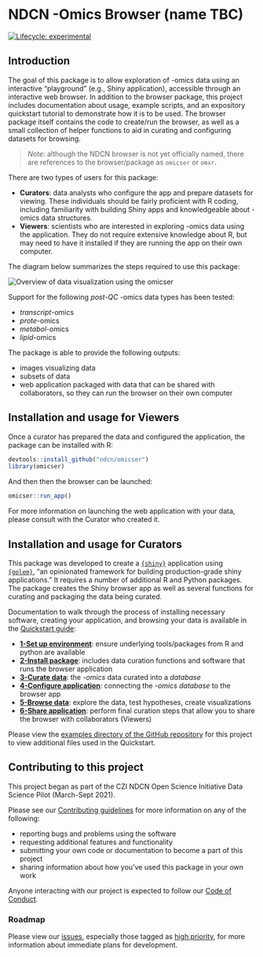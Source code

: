 
<!-- README.md is generated from README.Rmd. Please edit that file -->

# NDCN -Omics Browser (name TBC)

<!-- badges: start -->

[![Lifecycle:
experimental](https://img.shields.io/badge/lifecycle-experimental-orange.svg)](https://lifecycle.r-lib.org/articles/stages.html#experimental)
<!-- badges: end -->

## Introduction

The goal of this package is to allow exploration of -omics data using an
interactive “playground” (e.g., Shiny application), accessible through
an interactive web browser. In addition to the browser package, this
project includes documentation about usage, example scripts, and an
expository quickstart tutorial to demonstrate how it is to be used. The
browser package itself contains the code to create/run the browser, as
well as a small collection of helper functions to aid in curating and
configuring datasets for browsing.

> *Note*: although the NDCN browser is not yet officially named, there
> are references to the browser/package as `omicser` or `omxr`.

There are two types of users for this package:

-   **Curators**: data analysts who configure the app and prepare
    datasets for viewing. These individuals should be fairly proficient
    with R coding, including familiarity with building Shiny apps and
    knowledgeable about -omics data structures.
-   **Viewers**: scientists who are interested in exploring -omics data
    using the application. They do not require extensive knowledge about
    R, but may need to have it installed if they are running the app on
    their own computer.

The diagram below summarizes the steps required to use this package:

![Overview of data visualization using the
omicser](man/figures/README-omicser-overview.png)

Support for the following *post-QC* -omics data types has been tested:

-   *transcript*-omics
-   *prote*-omics
-   *metabol*-omics
-   *lipid*-omics

The package is able to provide the following outputs:

-   images visualizing data
-   subsets of data
-   web application packaged with data that can be shared with
    collaborators, so they can run the browser on their own computer

## Installation and usage for Viewers

Once a curator has prepared the data and configured the application, the
package can be installed with R:

``` r
devtools::install_github("ndcn/omicser")
library(omicser)
```

And then then the browser can be launched:

``` r
omicser::run_app()
```

For more information on launching the web application with your data,
please consult with the Curator who created it.

## Installation and usage for Curators

This package was developed to create a
[`{shiny}`](https://shiny.rstudio.com/) application using  
[`{golem}`](https://github.com/ThinkR-open/golem), “an opinionated
framework for building production-grade shiny applications.” It requires
a number of additional R and Python packages. The package creates the
Shiny browser app as well as several functions for curating and
packaging the data being curated.

Documentation to walk through the process of installing necessary
software, creating your application, and browsing your data is available
in the [Quickstart
guide](https://ndcn.github.io/omicser/articles/00_quickstart.html):

-   [**1-Set up
    environment**](https://ndcn.github.io/omicser/articles/01_environment_setup.html):
    ensure underlying tools/packages from R and python are available
-   [**2-Install
    package**](https://ndcn.github.io/omicser/articles/02_install.html):
    includes data curation functions and software that runs the browser
    application
-   [**3-Curate
    data**](https://ndcn.github.io/omicser/articles/03_data_curation.html):
    the *-omics* data curated into a *database*
-   [**4-Configure
    application**](https://ndcn.github.io/omicser/articles/04_configuration.html):
    connecting the *-omics database* to the browser app
-   [**5-Browse
    data**](https://ndcn.github.io/omicser/articles/05_browsing.html):
    explore the data, test hypotheses, create visualizations
-   [**6-Share
    application**](https://ndcn.github.io/omicser/articles/06_sharing.html):
    perform final curation steps that allow you to share the browser
    with collaborators (Viewers)

Please view the [examples directory of the GitHub
repository](https://github.com/ndcn/omicser/tree/main/examples) for this
project to view additional files used in the Quickstart.

## Contributing to this project

This project began as part of the CZI NDCN Open Science Initiative Data
Science Pilot (March-Sept 2021).

Please see our [Contributing guidelines](CONTRIBUTING.md) for more
information on any of the following:

-   reporting bugs and problems using the software
-   requesting additional features and functionality
-   submitting your own code or documentation to become a part of this
    project
-   sharing information about how you’ve used this package in your own
    work

Anyone interacting with our project is expected to follow our [Code of
Conduct](CODE_OF_CONDUCT.md).

### Roadmap

Please view our [issues](https://github.com/ndcn/omicser/issues),
especially those tagged as [high
priority](https://github.com/ndcn/omicser/issues?q=is%3Aopen+is%3Aissue+label%3A%22high+priority%22),
for more information about immediate plans for development.
